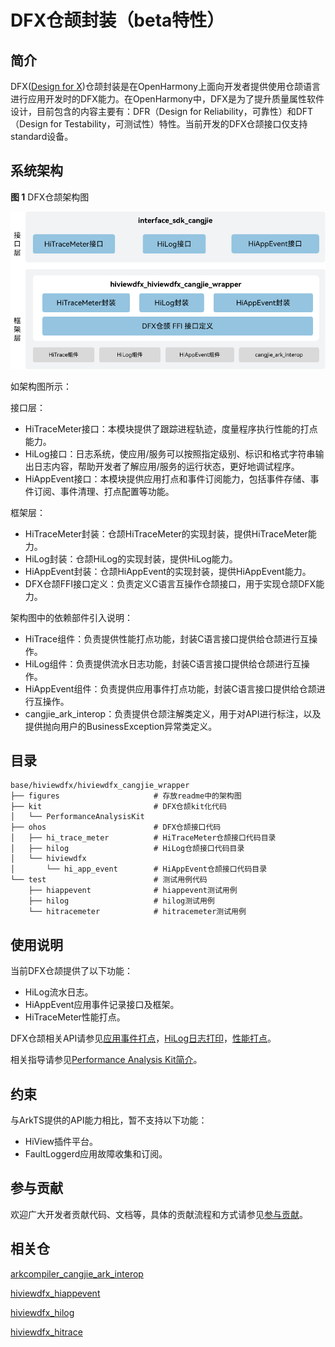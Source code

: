 # DFX仓颉封装（beta特性）

## 简介

DFX\([Design for X](https://en.wikipedia.org/wiki/Design_for_X)\)仓颉封装是在OpenHarmony上面向开发者提供使用仓颉语言进行应用开发时的DFX能力。在OpenHarmony中，DFX是为了提升质量属性软件设计，目前包含的内容主要有：DFR（Design for Reliability，可靠性）和DFT（Design for Testability，可测试性）特性。当前开发的DFX仓颉接口仅支持standard设备。

## 系统架构

**图 1**  DFX仓颉架构图

![DFX仓颉架构图](figures/hiviewdfx_cangjie_wrapper_architecture.png)

如架构图所示：

接口层：

- HiTraceMeter接口：本模块提供了跟踪进程轨迹，度量程序执行性能的打点能力。
- HiLog接口：日志系统，使应用/服务可以按照指定级别、标识和格式字符串输出日志内容，帮助开发者了解应用/服务的运行状态，更好地调试程序。
- HiAppEvent接口：本模块提供应用打点和事件订阅能力，包括事件存储、事件订阅、事件清理、打点配置等功能。

框架层：

- HiTraceMeter封装：仓颉HiTraceMeter的实现封装，提供HiTraceMeter能力。
- HiLog封装：仓颉HiLog的实现封装，提供HiLog能力。
- HiAppEvent封装：仓颉HiAppEvent的实现封装，提供HiAppEvent能力。
- DFX仓颉FFI接口定义：负责定义C语言互操作仓颉接口，用于实现仓颉DFX能力。

架构图中的依赖部件引入说明：

- HiTrace组件：负责提供性能打点功能，封装C语言接口提供给仓颉进行互操作。
- HiLog组件：负责提供流水日志功能，封装C语言接口提供给仓颉进行互操作。
- HiAppEvent组件：负责提供应用事件打点功能，封装C语言接口提供给仓颉进行互操作。
- cangjie_ark_interop：负责提供仓颉注解类定义，用于对API进行标注，以及提供抛向用户的BusinessException异常类定义。

## 目录

```
base/hiviewdfx/hiviewdfx_cangjie_wrapper
├── figures                     # 存放readme中的架构图
├── kit                         # DFX仓颉kit化代码
│   └── PerformanceAnalysisKit
├── ohos                        # DFX仓颉接口代码
│   ├── hi_trace_meter          # HiTraceMeter仓颉接口代码目录
│   ├── hilog                   # HiLog仓颉接口代码目录
│   └── hiviewdfx
│       └── hi_app_event        # HiAppEvent仓颉接口代码目录
└── test                        # 测试用例代码
    ├── hiappevent              # hiappevent测试用例
    ├── hilog                   # hilog测试用例
    └── hitracemeter            # hitracemeter测试用例
```

## 使用说明

当前DFX仓颉提供了以下功能：

- HiLog流水日志。
- HiAppEvent应用事件记录接口及框架。
- HiTraceMeter性能打点。

DFX仓颉相关API请参见[应用事件打点](https://gitcode.com/openharmony-sig/arkcompiler_cangjie_ark_interop/blob/master/doc/API_Reference/source_zh_cn/apis/PerformanceAnalysisKit/cj-apis-hiappevent.md)，[HiLog日志打印](https://gitcode.com/openharmony-sig/arkcompiler_cangjie_ark_interop/blob/master/doc/API_Reference/source_zh_cn/apis/PerformanceAnalysisKit/cj-apis-hilog.md)，[性能打点](https://gitcode.com/openharmony-sig/arkcompiler_cangjie_ark_interop/blob/master/doc/API_Reference/source_zh_cn/apis/PerformanceAnalysisKit/cj-apis-hi_tracemeter.md)。

相关指导请参见[Performance Analysis Kit简介](https://gitcode.com/openharmony-sig/arkcompiler_cangjie_ark_interop/blob/master/doc/Dev_Guide/source_zh_cn/dfx/cj-performance-analysis-kit-overview.md)。

## 约束

与ArkTS提供的API能力相比，暂不支持以下功能：

- HiView插件平台。
- FaultLoggerd应用故障收集和订阅。

## 参与贡献

欢迎广大开发者贡献代码、文档等，具体的贡献流程和方式请参见[参与贡献](https://gitcode.com/openharmony/docs/blob/master/zh-cn/contribute/%E5%8F%82%E4%B8%8E%E8%B4%A1%E7%8C%AE.md)。

## 相关仓

[arkcompiler_cangjie_ark_interop](https://gitcode.com/openharmony-sig/arkcompiler_cangjie_ark_interop)

[hiviewdfx_hiappevent](https://gitcode.com/openharmony/hiviewdfx_hiappevent)

[hiviewdfx_hilog](https://gitcode.com/openharmony/hiviewdfx_hilog)

[hiviewdfx_hitrace](https://gitcode.com/openharmony/hiviewdfx_hitrace)
